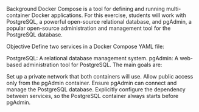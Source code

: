 Background
Docker Compose is a tool for defining and running multi-container Docker applications. For this exercise, students will work with PostgreSQL, a powerful open-source relational database, and pgAdmin, a popular open-source administration and management tool for the PostgreSQL database.

Objective
Define two services in a Docker Compose YAML file:

PostgreSQL: A relational database management system.
pgAdmin: A web-based administration tool for PostgreSQL.
The main goals are:

Set up a private network that both containers will use.
Allow public access only from the pgAdmin container.
Ensure pgAdmin can connect and manage the PostgreSQL database.
Explicitly configure the dependency between services, so the PostgreSQL container always starts before pgAdmin.
